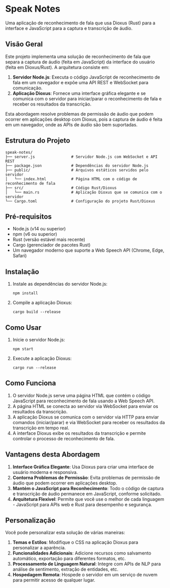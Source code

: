 # Speak Notes

Uma aplicação de reconhecimento de fala que usa Dioxus (Rust) para a interface e JavaScript para a captura e transcrição de áudio.

## Visão Geral

Este projeto implementa uma solução de reconhecimento de fala que separa a captura de áudio (feita em JavaScript) da interface do usuário (feita em Dioxus/Rust). A arquitetura consiste em:

1. **Servidor Node.js**: Executa o código JavaScript de reconhecimento de fala em um navegador e expõe uma API REST e WebSocket para comunicação.
2. **Aplicação Dioxus**: Fornece uma interface gráfica elegante e se comunica com o servidor para iniciar/parar o reconhecimento de fala e receber os resultados da transcrição.

Esta abordagem resolve problemas de permissão de áudio que podem ocorrer em aplicações desktop com Dioxus, pois a captura de áudio é feita em um navegador, onde as APIs de áudio são bem suportadas.

## Estrutura do Projeto

```
speak-notes/
├── server.js                # Servidor Node.js com WebSocket e API REST
├── package.json             # Dependências do servidor Node.js
├── public/                  # Arquivos estáticos servidos pelo servidor
│   └── index.html           # Página HTML com o código de reconhecimento de fala
├── src/                     # Código Rust/Dioxus
│   └── main.rs              # Aplicação Dioxus que se comunica com o servidor
└── Cargo.toml               # Configuração do projeto Rust/Dioxus
```

## Pré-requisitos

- Node.js (v14 ou superior)
- npm (v6 ou superior)
- Rust (versão estável mais recente)
- Cargo (gerenciador de pacotes Rust)
- Um navegador moderno que suporte a Web Speech API (Chrome, Edge, Safari)

## Instalação

1. Instale as dependências do servidor Node.js:

   ```
   npm install
   ```

2. Compile a aplicação Dioxus:
   ```
   cargo build --release
   ```

## Como Usar

1. Inicie o servidor Node.js:

   ```
   npm start
   ```

2. Execute a aplicação Dioxus:
   ```
   cargo run --release
   ```

## Como Funciona

1. O servidor Node.js serve uma página HTML que contém o código JavaScript para reconhecimento de fala usando a Web Speech API.
2. A página HTML se conecta ao servidor via WebSocket para enviar os resultados da transcrição.
3. A aplicação Dioxus se comunica com o servidor via HTTP para enviar comandos (iniciar/parar) e via WebSocket para receber os resultados da transcrição em tempo real.
4. A interface Dioxus exibe os resultados da transcrição e permite controlar o processo de reconhecimento de fala.

## Vantagens desta Abordagem

1. **Interface Gráfica Elegante**: Usa Dioxus para criar uma interface de usuário moderna e responsiva.
2. **Contorna Problemas de Permissão**: Evita problemas de permissão de áudio que podem ocorrer em aplicações desktop.
3. **Mantém o JavaScript para Reconhecimento**: Todo o código de captura e transcrição de áudio permanece em JavaScript, conforme solicitado.
4. **Arquitetura Flexível**: Permite que você use o melhor de cada linguagem - JavaScript para APIs web e Rust para desempenho e segurança.

## Personalização

Você pode personalizar esta solução de várias maneiras:

1. **Temas e Estilos**: Modifique o CSS na aplicação Dioxus para personalizar a aparência.
2. **Funcionalidades Adicionais**: Adicione recursos como salvamento automático, exportação para diferentes formatos, etc.
3. **Processamento de Linguagem Natural**: Integre com APIs de NLP para análise de sentimento, extração de entidades, etc.
4. **Hospedagem Remota**: Hospede o servidor em um serviço de nuvem para permitir acesso de qualquer lugar.
